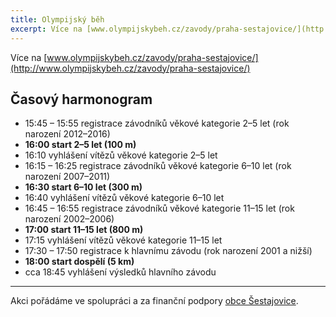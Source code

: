 ```yaml
---
title: Olympijský běh
excerpt: Více na [www.olympijskybeh.cz/zavody/praha-sestajovice/](http://www.olympijskybeh.cz/zavody/praha-sestajovice/)
---
```


Více na [www.olympijskybeh.cz/zavody/praha-sestajovice/](http://www.olympijskybeh.cz/zavody/praha-sestajovice/)

## Časový harmonogram

* 15:45 – 15:55 registrace závodníků věkové kategorie 2–5 let (rok narození 2012–2016)
* **16:00 start 2–5 let (100 m)**
* 16:10 vyhlášení vítězů věkové kategorie 2–5 let
* 16:15 – 16:25 registrace závodníků věkové kategorie 6–10 let (rok narození 2007–2011)
* **16:30 start 6–10 let (300 m)**
* 16:40 vyhlášení vítězů věkové kategorie 6–10 let
* 16:45 – 16:55 registrace závodníků věkové kategorie 11–15 let (rok narození 2002–2006)
* **17:00 start 11–15 let (800 m)**
* 17:15 vyhlášení vítězů věkové kategorie 11–15 let
* 17:30 – 17:50 registrace k hlavnímu závodu (rok narození 2001 a nižší)
* **18:00 start dospělí (5 km)**
* cca 18:45 vyhlášení výsledků hlavního závodu


---

Akci pořádáme ve spolupráci a za finanční podpory [obce Šestajovice](http://www.sestajovice.cz).